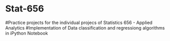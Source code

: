 # Stat-656
#Practice projects for the individual projecs of Statistics 656 - Applied Analytics
#Implementation of Data classification and regressiong algorithms in iPython Notebook
